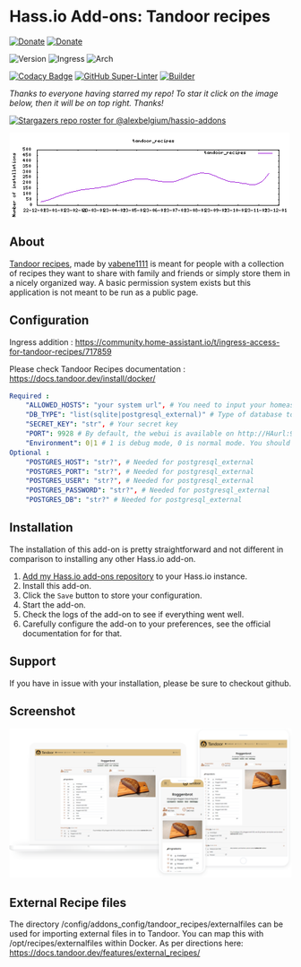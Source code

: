 # Hass.io Add-ons: Tandoor recipes

[![Donate][paypal-badge]](https://www.paypal.com/donate/?hosted_button_id=DZFULJZTP3UQA)
[![Donate][donation-badge]](https://www.buymeacoffee.com/alexbelgium)

![Version](https://img.shields.io/badge/dynamic/json?label=Version&query=%24.version&url=https%3A%2F%2Fraw.githubusercontent.com%2Falexbelgium%2Fhassio-addons%2Fmaster%2Ftandoor_recipes%2Fconfig.json)
![Ingress](https://img.shields.io/badge/dynamic/json?label=Ingress&query=%24.ingress&url=https%3A%2F%2Fraw.githubusercontent.com%2Falexbelgium%2Fhassio-addons%2Fmaster%2Ftandoor_recipes%2Fconfig.json)
![Arch](https://img.shields.io/badge/dynamic/json?color=success&label=Arch&query=%24.arch&url=https%3A%2F%2Fraw.githubusercontent.com%2Falexbelgium%2Fhassio-addons%2Fmaster%2Ftandoor_recipes%2Fconfig.json)

[![Codacy Badge](https://app.codacy.com/project/badge/Grade/9c6cf10bdbba45ecb202d7f579b5be0e)](https://www.codacy.com/gh/alexbelgium/hassio-addons/dashboard?utm_source=github.com&utm_medium=referral&utm_content=alexbelgium/hassio-addons&utm_campaign=Badge_Grade)
[![GitHub Super-Linter](https://img.shields.io/github/actions/workflow/status/alexbelgium/hassio-addons/weekly-supelinter.yaml?label=Lint%20code%20base)](https://github.com/alexbelgium/hassio-addons/actions/workflows/weekly-supelinter.yaml)
[![Builder](https://img.shields.io/github/actions/workflow/status/alexbelgium/hassio-addons/onpush_builder.yaml?label=Builder)](https://github.com/alexbelgium/hassio-addons/actions/workflows/onpush_builder.yaml)

[donation-badge]: https://img.shields.io/badge/Buy%20me%20a%20coffee-%23d32f2f?logo=buy-me-a-coffee&style=flat&logoColor=white
[paypal-badge]: https://img.shields.io/badge/Buy%20me%20a%20coffee%20Paypal-%23d32f2f?logo=buy-me-a-coffee&style=flat&logoColor=white

_Thanks to everyone having starred my repo! To star it click on the image below, then it will be on top right. Thanks!_

[![Stargazers repo roster for @alexbelgium/hassio-addons](https://raw.githubusercontent.com/alexbelgium/hassio-addons/master/.github/stars2.svg)](https://github.com/alexbelgium/hassio-addons/stargazers)

![downloads evolution](https://raw.githubusercontent.com/alexbelgium/hassio-addons/master/tandoor_recipes/stats.png)

## About

[Tandoor recipes](https://github.com/TandoorRecipes/recipes), made by [vabene1111](https://github.com/vabene1111) is meant for people with a collection of recipes they want to share with family and friends or simply store them in a nicely organized way. A basic permission system exists but this application is not meant to be run as a public page.

## Configuration

Ingress addition : https://community.home-assistant.io/t/ingress-access-for-tandoor-recipes/717859

Please check Tandoor Recipes documentation : https://docs.tandoor.dev/install/docker/

```yaml
Required :
    "ALLOWED_HOSTS": "your system url", # You need to input your homeassistant urls (comma separated, without space) to allow ingress to work
    "DB_TYPE": "list(sqlite|postgresql_external)" # Type of database to use.
    "SECRET_KEY": "str", # Your secret key
    "PORT": 9928 # By default, the webui is available on http://HAurl:9928. If you ever need to change the port, you should never do it within the app, but only through this option
    "Environment": 0|1 # 1 is debug mode, 0 is normal mode. You should run in normal mode unless actively developing.
Optional :
    "POSTGRES_HOST": "str?", # Needed for postgresql_external
    "POSTGRES_PORT": "str?", # Needed for postgresql_external
    "POSTGRES_USER": "str?", # Needed for postgresql_external
    "POSTGRES_PASSWORD": "str?", # Needed for postgresql_external
    "POSTGRES_DB": "str?" # Needed for postgresql_external
```

## Installation

The installation of this add-on is pretty straightforward and not different in
comparison to installing any other Hass.io add-on.

1. [Add my Hass.io add-ons repository][repository] to your Hass.io instance.
1. Install this add-on.
1. Click the `Save` button to store your configuration.
1. Start the add-on.
1. Check the logs of the add-on to see if everything went well.
1. Carefully configure the add-on to your preferences, see the official documentation for for that.

## Support

If you have in issue with your installation, please be sure to checkout github.

## Screenshot

![image](https://github.com/TandoorRecipes/recipes/raw/develop/docs/preview.png)

[repository]: https://github.com/alexbelgium/hassio-addons

## External Recipe files
The directory /config/addons_config/tandoor_recipes/externalfiles can be used for importing external files in to Tandoor. You can map this with /opt/recipes/externalfiles within Docker.
As per directions here: https://docs.tandoor.dev/features/external_recipes/
